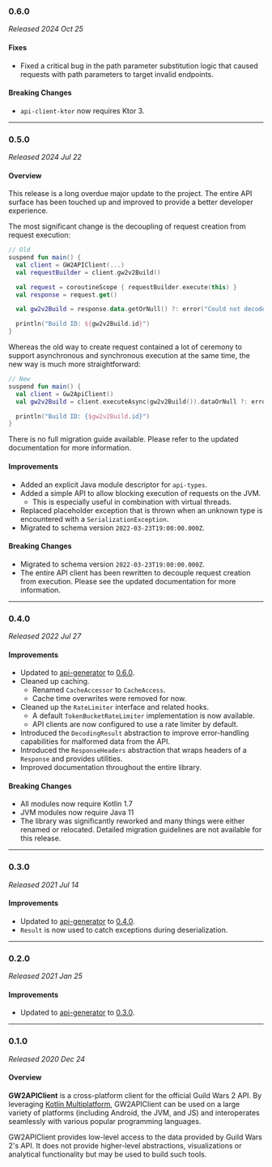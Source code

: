 ### 0.6.0

_Released 2024 Oct 25_

#### Fixes

- Fixed a critical bug in the path parameter substitution logic that caused
  requests with path parameters to target invalid endpoints.

#### Breaking Changes

- `api-client-ktor` now requires Ktor 3.


---

### 0.5.0

_Released 2024 Jul 22_

#### Overview

This release is a long overdue major update to the project. The entire API
surface has been touched up and improved to provide a better developer
experience.

The most significant change is the decoupling of request creation from request
execution:

```kotlin
// Old
suspend fun main() {
  val client = GW2APIClient(...)
  val requestBuilder = client.gw2v2Build()

  val request = coroutineScope { requestBuilder.execute(this) }
  val response = request.get()

  val gw2v2Build = response.data.getOrNull() ?: error("Could not decode request")

  println("Build ID: ${gw2v2Build.id}")
}
```

Whereas the old way to create request contained a lot of ceremony to support
asynchronous and synchronous execution at the same time, the new way is much
more straightforward:

```kotlin
// New
suspend fun main() {
  val client = Gw2ApiClient()
  val gw2v2Build = client.executeAsync(gw2v2Build()).dataOrNull ?: error("Failed to fetch build ID.")

  println("Build ID: {$gw2v2Build.id}")
}
```

There is no full migration guide available. Please refer to the updated
documentation for more information.

#### Improvements

- Added an explicit Java module descriptor for `api-types`.
- Added a simple API to allow blocking execution of requests on the JVM.
  - This is especially useful in combination with virtual threads.
- Replaced placeholder exception that is thrown when an unknown type is
  encountered with a `SerializationException`.
- Migrated to schema version `2022-03-23T19:00:00.000Z`.

#### Breaking Changes

- Migrated to schema version `2022-03-23T19:00:00.000Z`.
- The entire API client has been rewritten to decouple request creation from
  execution. Please see the updated documentation for more information.


---

### 0.4.0

_Released 2022 Jul 27_

#### Improvements

- Updated to [api-generator](https://github.com/GW2ToolBelt/api-generator) to [0.6.0](https://github.com/GW2ToolBelt/api-generator/releases/tag/v0.6.0).
- Cleaned up caching.
    - Renamed `CacheAccessor` to `CacheAccess`.
    - Cache time overwrites were removed for now.
- Cleaned up the `RateLimiter` interface and related hooks.
    - A default `TokenBucketRateLimiter` implementation is now available.
    - API clients are now configured to use a rate limiter by default.
- Introduced the `DecodingResult` abstraction to improve error-handling
  capabilities for malformed data from the API.
- Introduced the `ResponseHeaders` abstraction that wraps headers of a
  `Response` and provides utilities.
- Improved documentation throughout the entire library.

#### Breaking Changes

- All modules now require Kotlin 1.7
- JVM modules now require Java 11
- The library was significantly reworked and many things were either renamed or
  relocated. Detailed migration guidelines are not available for this release.


---

### 0.3.0

_Released 2021 Jul 14_

#### Improvements

- Updated to [api-generator](https://github.com/GW2ToolBelt/api-generator) to [0.4.0](https://github.com/GW2ToolBelt/api-generator/releases/tag/v0.4.0).
- `Result` is now used to catch exceptions during deserialization.


---

### 0.2.0

_Released 2021 Jan 25_

#### Improvements

- Updated to [api-generator](https://github.com/GW2ToolBelt/api-generator) to [0.3.0](https://github.com/GW2ToolBelt/api-generator/releases/tag/v0.3.0).


---

### 0.1.0

_Released 2020 Dec 24_

#### Overview

**GW2APIClient** is a cross-platform client for the official Guild Wars 2 API.
By leveraging [Kotlin Multiplatform](https://kotlinlang.org/docs/reference/multiplatform.html),
GW2APIClient can be used on a large variety of platforms (including Android, the
JVM, and JS) and interoperates seamlessly with various popular programming
languages.

GW2APIClient provides low-level access to the data provided by Guild Wars 2's
API. It does not provide higher-level abstractions, visualizations or analytical
functionality but may be used to build such tools.